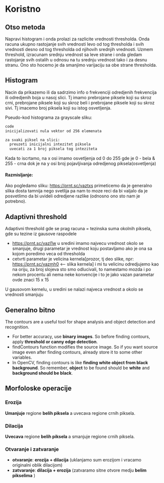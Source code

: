 # Koristno


## Otso metoda
Napravi histogram i onda prolazi za razlicite vrednosti thresholda. Onda racuna ukupno rastojanje svih vrednosti
levo od tog thresholda i svih vrednosti desno od tog thresholda od njihovih srednjih vrednosti.
Uzmem threshold, izracunam srednju vrednost sa leve strane i onda gledam rastojanje svih ostalih u odnosu na tu srednju vrednost
tako i za desnu stranu. Ono sto hocemo je da smanjimo varijaciju sa obe strane thresholda.

## Histogram 
Nacin da prikazemo ili da sadrzimo info o frekvenciji odredjenih frekvencija ili odredjenih boja u nasoj slici.
Tj imamo prebrojane piksele koji su skroz crni, prebrojane piksele koji su skroz beli i prebrojane piksele koji su skroz sivi.
Tj imacemo broj piksela koji su istog osvetljenja.

Pseudo-kod histograma za grayscale sliku:

```sh
code
inicijalizovati nula vektor od 256 elemenata

za svaki piksel na slici:
  preuzeti inicijalni intezitet piksela
  uvecati za 1 broj piksela tog inteziteta
```


Kada to iscrtamo, na x osi imamo osvetljenja od 0 do 255 gde je 0 - bela & 255 - crna dok je na y osi broj pojavljivanja odredjenog piksela(osvetljenja)

#### Razmisljanje:

Ako pogledamo sliku: https://prnt.sc/vaztxs primeticemo da je generalno slika dosta tamnija nego svetlija
pa nam to moze reci da bi valjalo da je posvetlimo da bi uvideli odredjene razlike (odnosno ono sto nam je potrebno).

## Adaptivni threshold

Adaptivni threshold gde se prag racuna = tezinska suma okolnih piksela, gde su tezine iz gausove raspodele

  - https://prnt.sc/vazl1w u sredini imamo najvecu vrednost okolo se smanjuje, drugi parametar je vrednost koju postavljamo ako je ona sa kojom poredimo veca od thresholda
  - cetvrti parametar je velicina kernela[prozor, tj deo slike, npr: https://prnt.sc/vazmh0 <-- slika kernela] i mi tu velicinu odredjujemo kao na oriju, za broj slojeva sto smo odlucivali, to namestamo mozda i po nekom procentu ali nema neke konvencije i to je jako vazan parametar ovde znaci 15 x 15

U gausovom kernelu, u sredini se nalazi najveca vrednost a okolo se vrednosti smanjuju


## Generalno bitno
The contours are a useful tool for shape analysis and object detection and recognition.

  - For better accuracy, use **binary images**. So before finding contours, apply **threshold or canny edge detection**.
  - findContours function modifies the source image. So if you want source image even after finding contours, already store it to some other variables.
  - In OpenCV, finding contours is like **finding white object from black background**. So remember, **object** to be found should be **white** and **background should be black**.
  
## Morfoloske operacije

### Erozija

**Umanjuje** regione **belih piksela** a uvecava regione crnih piksela.

### Dilacija

**Uvecava** regione **belih piksela** a smanjuje regione crnih piksela.

### Otvaranje i zatvaranje
  - **otvaranje**: **erozija + dilacija** (uklanjamo sum erozijom i vracamo originalni oblik dilacijom)
  - **zatvaranje**: **dilacija + erozija** (zatvaramo sitne otvore medju **belim pikselima** )
